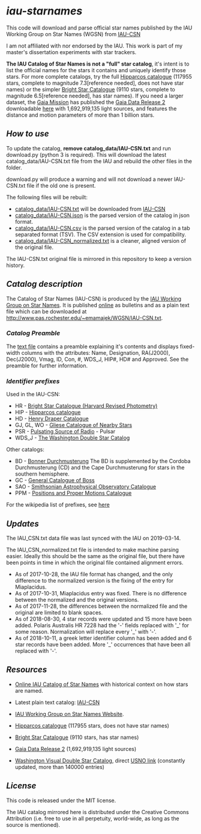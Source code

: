 # *iau-starnames*
This code will download and parse official star names published by the IAU Working Group on Star Names (WGSN) from [IAU-CSN](http://www.pas.rochester.edu/~emamajek/WGSN/IAU-CSN.txt)

I am not affiliated with nor endorsed by the IAU. This work is part of my master's dissertation experiments with star trackers.

**The IAU Catalog of Star Names is not a "full" star catalog**, it's intent is to list the official names for the stars it contains and uniquely identify those stars. For more complete catalogs, try the full [Hipparcos catalogue](http://cdsarc.u-strasbg.fr/viz-bin/Cat?I/311) (117955 stars, complete to magnitude 7.3[reference needed], does not have star names) or the simpler [Bright Star Catalogue](http://cdsarc.u-strasbg.fr/viz-bin/Cat?V/50) (9110 stars, complete to magnitude 6.5[reference needed], has star names). If you need a larger dataset, the [Gaia Mission](https://www.cosmos.esa.int/web/gaia/home) has published the [Gaia Data Release 2](https://www.cosmos.esa.int/web/gaia/dr2) downloadable [here](http://cdsarc.u-strasbg.fr/viz-bin/cat?I/345) with 1,692,919,135 light sources, and features the distance and motion parameters of more than 1 billion stars.

## *How to use*

To update the catalog, **remove catalog_data/IAU-CSN.txt** and run download.py (python 3 is required). This will download the latest catalog_data/IAU-CSN.txt file from the IAU and rebuild the other files in the folder.

download.py will produce a warning and will not download a newer IAU-CSN.txt file if the old one is present.

The following files will be rebuilt:
* [catalog_data/IAU-CSN.txt](catalog_data/IAU-CSN.txt) will be downloaded from [IAU-CSN](http://www.pas.rochester.edu/~emamajek/WGSN/IAU-CSN.txt)
* [catalog_data/IAU-CSN.json](catalog_data/IAU-CSN.json) is the parsed version of the catalog in json format.
* [catalog_data/IAU-CSN.csv](catalog_data/IAU-CSN.csv) is the parsed version of the catalog in a tab separated format (TSV). The CSV extension is used for compatibility.
* [catalog_data/IAU-CSN_normalized.txt](catalog_data/IAU-CSN_normalized.txt) is a cleaner, aligned version of the original file.

The IAU-CSN.txt original file is mirrored in this repository to keep a version history.


## *Catalog description*

The Catalog of Star Names (IAU-CSN) is produced by the [IAU Working Group on Star Names](https://www.iau.org/science/scientific_bodies/working_groups/280/). It is published [online](https://www.iau.org/public/themes/naming_stars/) as bulletins and as a plain text file which can be downloaded at http://www.pas.rochester.edu/~emamajek/WGSN/IAU-CSN.txt.

### *Catalog Preamble*

The [text file](catalog_data/IAU-CSN.txt) contains a preamble explaining it's contents and displays fixed-width columns with the attributes: Name, Designation, RA(J2000), Dec(J2000), Vmag, ID, Con, #, WDS_J, HIP#, HD# and Approved. See the preamble for further information.

### *Identifier prefixes*

Used in the IAU-CSN:

* HR - [Bright Star Catalogue (Harvard Revised Photometry)](https://en.wikipedia.org/wiki/Bright_Star_Catalogue)
* HIP - [Hipparcos catalogue](https://en.wikipedia.org/wiki/Hipparcos)
* HD - [Henry Draper Catalogue](https://en.wikipedia.org/wiki/Henry_Draper_Catalogue)
* GJ, GL, WO - [Gliese Catalogue of Nearby Stars](https://en.wikipedia.org/wiki/Gliese_Catalogue_of_Nearby_Stars)
* PSR - [Pulsating Source of Radio](https://en.wikipedia.org/wiki/PSR_B1257%2B12) - Pulsar
* WDS_J - [The Washington Double Star Catalog](http://www.usno.navy.mil/USNO/astrometry/optical-IR-prod/wds/WDS)

Other catalogs:

* BD - [Bonner Durchmusterung](https://en.wikipedia.org/wiki/Durchmusterung)
The BD is supplemented by the Cordoba Durchmusterung (CD) and the Cape Durchmusterung for stars in the southern hemisphere.
* GC - [General Catalogue of Boss](https://en.wikipedia.org/wiki/Boss_General_Catalogue)
* SAO - [Smithsonian Astrophysical Observatory Catalogue](https://en.wikipedia.org/wiki/Smithsonian_Astrophysical_Observatory_Star_Catalog)
* PPM - [Positions and Proper Motions Catalogue](https://en.wikipedia.org/wiki/PPM_Star_Catalogue)

For the wikipedia list of prefixes, see [here](https://en.wikipedia.org/wiki/Star_catalogue)

## *Updates*
The IAU_CSN.txt data file was last synced with the IAU on 2019-03-14.

The IAU_CSN_normalized.txt file is intended to make machine parsing easier. Ideally this should be the same as the original file, but there have been points in time in which the original file contained alignment errors.
* As of 2017-10-28, the IAU file format has changed, and the only difference to the normalized version is the fixing of the entry for Miaplacidus.
* As of 2017-10-31, Miaplacidus entry was fixed. There is no difference between the normalized and the original versions.
* As of 2017-11-28, the differences between the normalized file and the original are limited to blank spaces.
* As of 2018-08-30, 4 star records were updated and 15 more have been added. Polaris Australis HR 7228 had the '-' fields replaced with '\_' for some reason. Normalization will replace every '\_' with '-'.
* As of 2018-10-11, a greek letter identifier column has been added and 6 star records have been added. More '\_' occurrences that have been all replaced with '-'.

## *Resources*

* [Online IAU Catalog of Star Names](https://www.iau.org/public/themes/naming_stars/) with historical context on how stars are named.

* Latest plain text catalog: [IAU-CSN](http://www.pas.rochester.edu/~emamajek/WGSN/IAU-CSN.txt)

* [IAU Working Group on Star Names Website](https://www.iau.org/science/scientific_bodies/working_groups/280/).

* [Hipparcos catalogue](http://cdsarc.u-strasbg.fr/viz-bin/Cat?I/311) (117955 stars, does not have star names)

* [Bright Star Catalogue](http://cdsarc.u-strasbg.fr/viz-bin/Cat?V/50) (9110 stars, has star names)

* [Gaia Data Release 2](https://www.cosmos.esa.int/web/gaia/dr2) (1,692,919,135 light sources)

* [Washington Visual Double Star Catalog](http://cdsarc.u-strasbg.fr/viz-bin/Cat?B/wds), direct [USNO link](http://www.usno.navy.mil/USNO/astrometry/optical-IR-prod/wds/WDS) (constantly updated, more than 140000 entries)

## *License*
This code is released under the MIT license.

The IAU catalog mirrored here is distributed under the Creative Commons Attribution (i.e. free to use in all perpetuity, world-wide, as long as the source is mentioned).
